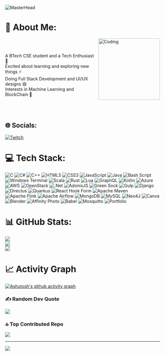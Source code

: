 <!-- ![MasterHead](https://i.redd.it/o76bp3aoz6yb1.gif) -->
<!-- ![MasterHead](https://i.pinimg.com/originals/ab/eb/3a/abeb3a2030882a1bf12225d23701ee5b.gif) -->
<!-- ![MasterHead](https://i.pinimg.com/originals/36/2d/5c/362d5c55859146c0c7debfca296ad321.gif) --> 
![MasterHead](https://i.pinimg.com/originals/d4/63/f2/d463f24b0e1f3f1ce6680d601c97e6a0.gif)  
# 💫 About Me:
<img align="right" alt="Coding" width="200" height="200" src="https://media.giphy.com/media/v1.Y2lkPTc5MGI3NjExcHplOTlsenBpYjJ3NGJkajFnZ2FlcWlsYnd6enBmNWJ1aG1oaDd6bSZlcD12MV9naWZzX3NlYXJjaCZjdD1n/bGgsc5mWoryfgKBx1u/giphy.gif">
<br><br>

A BTech CSE student and a Tech Enthusiast 🔭<br>Excited about learning and exploring new things ⚡<br>Doing Full Stack Development and UI/UX designs 😄<br>Interests in Machine Learning and BlockChain 🤔<br>
<br>
<br>
<br>


## 🌐 Socials:
[![Twitch](https://img.shields.io/badge/Twitch-%239146FF.svg?logo=Twitch&logoColor=white)](https://twitch.tv/___AISHIK___) 

# 💻 Tech Stack:
![C](https://img.shields.io/badge/c-%2300599C.svg?style=plastic&logo=c&logoColor=white) ![C#](https://img.shields.io/badge/c%23-%23239120.svg?style=plastic&logo=csharp&logoColor=white) ![C++](https://img.shields.io/badge/c++-%2300599C.svg?style=plastic&logo=c%2B%2B&logoColor=white) ![HTML5](https://img.shields.io/badge/html5-%23E34F26.svg?style=plastic&logo=html5&logoColor=white) ![CSS3](https://img.shields.io/badge/css3-%231572B6.svg?style=plastic&logo=css3&logoColor=white) ![JavaScript](https://img.shields.io/badge/javascript-%23323330.svg?style=plastic&logo=javascript&logoColor=%23F7DF1E) ![Java](https://img.shields.io/badge/java-%23ED8B00.svg?style=plastic&logo=openjdk&logoColor=white) ![Bash Script](https://img.shields.io/badge/bash_script-%23121011.svg?style=plastic&logo=gnu-bash&logoColor=white) ![Windows Terminal](https://img.shields.io/badge/Windows%20Terminal-%234D4D4D.svg?style=plastic&logo=windows-terminal&logoColor=white) ![Scala](https://img.shields.io/badge/scala-%23DC322F.svg?style=plastic&logo=scala&logoColor=white) ![Rust](https://img.shields.io/badge/rust-%23000000.svg?style=plastic&logo=rust&logoColor=white) ![Lua](https://img.shields.io/badge/lua-%232C2D72.svg?style=plastic&logo=lua&logoColor=white) ![GraphQL](https://img.shields.io/badge/-GraphQL-E10098?style=plastic&logo=graphql&logoColor=white) ![Kotlin](https://img.shields.io/badge/kotlin-%237F52FF.svg?style=plastic&logo=kotlin&logoColor=white) ![Azure](https://img.shields.io/badge/azure-%230072C6.svg?style=plastic&logo=microsoftazure&logoColor=white) ![AWS](https://img.shields.io/badge/AWS-%23FF9900.svg?style=plastic&logo=amazon-aws&logoColor=white) ![OpenStack](https://img.shields.io/badge/Openstack-%23f01742.svg?style=plastic&logo=openstack&logoColor=white) ![.Net](https://img.shields.io/badge/.NET-5C2D91?style=plastic&logo=.net&logoColor=white) ![AdonisJS](https://img.shields.io/badge/adonisjs-%23220052.svg?style=plastic&logo=adonisjs&logoColor=white) ![Green Sock](https://img.shields.io/badge/green%20sock-88CE02?style=plastic&logo=greensock&logoColor=white) ![Gulp](https://img.shields.io/badge/GULP-%23CF4647.svg?style=plastic&logo=gulp&logoColor=white) ![Django](https://img.shields.io/badge/django-%23092E20.svg?style=plastic&logo=django&logoColor=white) ![Directus](https://img.shields.io/badge/directus-%2364f.svg?style=plastic&logo=directus&logoColor=white) ![Quarkus](https://img.shields.io/badge/quarkus-%234794EB.svg?style=plastic&logo=quarkus&logoColor=white) ![React Hook Form](https://img.shields.io/badge/React%20Hook%20Form-%23EC5990.svg?style=plastic&logo=reacthookform&logoColor=white) ![Apache Maven](https://img.shields.io/badge/Apache%20Maven-C71A36?style=plastic&logo=Apache%20Maven&logoColor=white) ![Apache Flink](https://img.shields.io/badge/Apache%20Flink-E6526F?style=plastic&logo=Apache%20Flink&logoColor=white) ![Apache Airflow](https://img.shields.io/badge/Apache%20Airflow-017CEE?style=plastic&logo=Apache%20Airflow&logoColor=white) ![MongoDB](https://img.shields.io/badge/MongoDB-%234ea94b.svg?style=plastic&logo=mongodb&logoColor=white) ![MySQL](https://img.shields.io/badge/mysql-4479A1.svg?style=plastic&logo=mysql&logoColor=white) ![Neo4J](https://img.shields.io/badge/Neo4j-008CC1?style=plastic&logo=neo4j&logoColor=white) ![Canva](https://img.shields.io/badge/Canva-%2300C4CC.svg?style=plastic&logo=Canva&logoColor=white) ![Blender](https://img.shields.io/badge/blender-%23F5792A.svg?style=plastic&logo=blender&logoColor=white) ![Affinity Photo](https://img.shields.io/badge/affinityphoto-%237E4DD2.svg?style=plastic&logo=affinity-photo&logoColor=white) ![Babel](https://img.shields.io/badge/Babel-F9DC3e?style=plastic&logo=babel&logoColor=black) ![Mosquitto](https://img.shields.io/badge/mosquitto-%233C5280.svg?style=plastic&logo=eclipsemosquitto&logoColor=white) ![Portfolio](https://img.shields.io/badge/Portfolio-%23000000.svg?style=plastic&logo=firefox&logoColor=#FF7139)
# 📊 GitHub Stats:
![](https://github-readme-stats.vercel.app/api?username=aishikchakraborty03&theme=shadow_green&hide_border=false&include_all_commits=true&count_private=true)<br/>
![](https://github-readme-streak-stats.herokuapp.com/?user=aishikchakraborty03&theme=shadow_green&hide_border=false)<br/>
![](https://github-readme-stats.vercel.app/api/top-langs/?username=aishikchakraborty03&theme=shadow_green&hide_border=false&include_all_commits=true&count_private=true&layout=compact)

# 📈 Activity Graph
[![Ashutosh's github activity graph](https://github-readme-activity-graph.vercel.app/graph?username=aishikchakraborty03&theme=rogue)](https://github.com/ashutosh00710/github-readme-activity-graph)

### ✍️ Random Dev Quote
![](https://quotes-github-readme.vercel.app/api?type=horizontal&theme=radical)

### 🔝 Top Contributed Repo
![](https://github-contributor-stats.vercel.app/api?username=aishikchakraborty03&limit=5&theme=dark&combine_all_yearly_contributions=true)

---
[![](https://visitcount.itsvg.in/api?id=aishikchakraborty03&icon=9&color=0)](https://visitcount.itsvg.in)

<!-- Proudly created with GPRM ( https://gprm.itsvg.in ) -->
